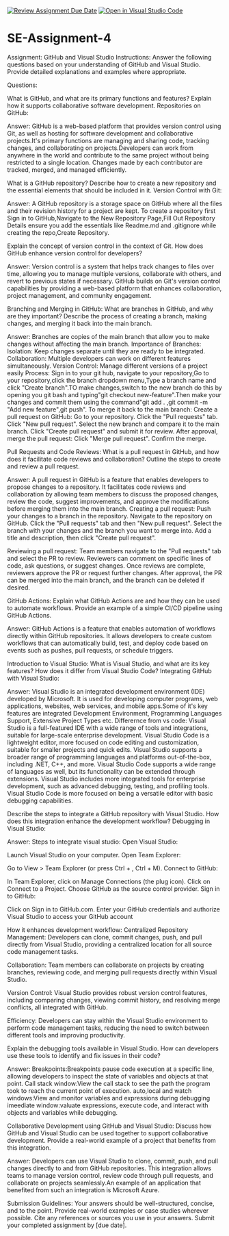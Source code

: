 [![Review Assignment Due Date](https://classroom.github.com/assets/deadline-readme-button-22041afd0340ce965d47ae6ef1cefeee28c7c493a6346c4f15d667ab976d596c.svg)](https://classroom.github.com/a/GvXCZgfk)
[![Open in Visual Studio Code](https://classroom.github.com/assets/open-in-vscode-2e0aaae1b6195c2367325f4f02e2d04e9abb55f0b24a779b69b11b9e10269abc.svg)](https://classroom.github.com/online_ide?assignment_repo_id=15272972&assignment_repo_type=AssignmentRepo)
# SE-Assignment-4
Assignment: GitHub and Visual Studio
Instructions:
Answer the following questions based on your understanding of GitHub and Visual Studio. Provide detailed explanations and examples where appropriate.

Questions:

What is GitHub, and what are its primary functions and features? Explain how it supports collaborative software development.
Repositories on GitHub:

Answer:
GitHub is a web-based platform that provides version control using Git, as well as hosting for software development and collaborative projects.It's primary functions are managing and sharing code, tracking changes, and collaborating on projects.Developers can work from anywhere in the world and contribute to the same project without being restricted to a single location. Changes made by each contributor are tracked, merged, and managed efficiently.


What is a GitHub repository? Describe how to create a new repository and the essential elements that should be included in it.
Version Control with Git:

Answer:
A GitHub repository is a storage space on GitHub where all the files and their revision history for a project are kept. 
To create a repository first Sign in to GitHub,Navigate to the New Repository Page,Fill Out Repository Details ensure you add the essentials like Readme.md and .gitignore while creating the repo,Create Repository.

Explain the concept of version control in the context of Git. How does GitHub enhance version control for developers?

Answer:
Version control is a system that helps track changes to files over time, allowing you to manage multiple versions, collaborate with others, and revert to previous states if necessary. GitHub builds on Git's version control capabilities by providing a web-based platform that enhances collaboration, project management, and community engagement.

Branching and Merging in GitHub:
What are branches in GitHub, and why are they important? Describe the process of creating a branch, making changes, and merging it back into the main branch.

Answer:
Branches are copies of the main branch that allow you to make changes without affecting the main branch.
Importance of Branches:
Isolation: Keep changes separate until they are ready to be integrated.
Collaboration: Multiple developers can work on different features simultaneously.
Version Control: Manage different versions of a project easily
Process:
Sign in to your git hub, navigate to your repository,Go to your repository,click the branch dropdown menu,Type a branch name and click "Create branch".TO make changes,switch to the new branch do this by opening you git bash and typing"git checkout new-feature".Then make your changes and commit them using the command"git add . ,git commit -m "Add new feature",git push". To merge it back to the main branch: Create a pull request on GitHub:
Go to your repository.
Click the "Pull requests" tab.
Click "New pull request".
Select the new branch and compare it to the main branch.
Click "Create pull request" and submit it for review.
After approval, merge the pull request:
Click "Merge pull request".
Confirm the merge.


Pull Requests and Code Reviews:
What is a pull request in GitHub, and how does it facilitate code reviews and collaboration? Outline the steps to create and review a pull request.

Answer:
A pull request in GitHub is a feature that enables developers to propose changes to a repository. It facilitates code reviews and collaboration by allowing team members to discuss the proposed changes, review the code, suggest improvements, and approve the modifications before merging them into the main branch. 
Creating a pull request:
Push your changes to a branch in the repository.
Navigate to the repository on GitHub.
Click the "Pull requests" tab and then "New pull request".
Select the branch with your changes and the branch you want to merge into.
Add a title and description, then click "Create pull request".

Reviewing a pull request:
Team members navigate to the "Pull requests" tab and select the PR to review.
Reviewers can comment on specific lines of code, ask questions, or suggest changes.
Once reviews are complete, reviewers approve the PR or request further changes.
After approval, the PR can be merged into the main branch, and the branch can be deleted if desired.

GitHub Actions:
Explain what GitHub Actions are and how they can be used to automate workflows. Provide an example of a simple CI/CD pipeline using GitHub Actions.

Answer:
GitHub Actions is a feature that enables automation of workflows directly within GitHub repositories. It allows developers to create custom workflows that can automatically build, test, and deploy code based on events such as pushes, pull requests, or schedule triggers.


Introduction to Visual Studio:
What is Visual Studio, and what are its key features? How does it differ from Visual Studio Code?
Integrating GitHub with Visual Studio:

Answer:
Visual Studio is an integrated development environment (IDE) developed by Microsoft. It is used for developing computer programs, web applications, websites, web services, and mobile apps.Some of it's key features are integrated Development Environment, Programming Languages Support, Extensive Project Types etc.
Differernce from vs code:
Visual Studio is a full-featured IDE with a wide range of tools and integrations, suitable for large-scale enterprise development. Visual Studio Code is a lightweight editor, more focused on code editing and customization, suitable for smaller projects and quick edits.
Visual Studio supports a broader range of programming languages and platforms out-of-the-box, including .NET, C++, and more. Visual Studio Code supports a wide range of languages as well, but its functionality can be extended through extensions.
Visual Studio includes more integrated tools for enterprise development, such as advanced debugging, testing, and profiling tools. Visual Studio Code is more focused on being a versatile editor with basic debugging capabilities.

Describe the steps to integrate a GitHub repository with Visual Studio. How does this integration enhance the development workflow?
Debugging in Visual Studio:

Answer:
Steps to integrate visual studio:
Open Visual Studio:

Launch Visual Studio on your computer.
Open Team Explorer:

Go to View > Team Explorer (or press Ctrl + \, Ctrl + M).
Connect to GitHub:

In Team Explorer, click on Manage Connections (the plug icon).
Click on Connect to a Project.
Choose GitHub as the source control provider.
Sign in to GitHub:

Click on Sign in to GitHub.com.
Enter your GitHub credentials and authorize Visual Studio to access your GitHub account

How it enhances development workflow:
Centralized Repository Management: Developers can clone, commit changes, push, and pull directly from Visual Studio, providing a centralized location for all source code management tasks.

Collaboration: Team members can collaborate on projects by creating branches, reviewing code, and merging pull requests directly within Visual Studio.

Version Control: Visual Studio provides robust version control features, including comparing changes, viewing commit history, and resolving merge conflicts, all integrated with GitHub.

Efficiency: Developers can stay within the Visual Studio environment to perform code management tasks, reducing the need to switch between different tools and improving productivity.



Explain the debugging tools available in Visual Studio. How can developers use these tools to identify and fix issues in their code?

Answer:
Breakpoints:Breakpoints pause code execution at a specific line, allowing developers to inspect the state of variables and objects at that point.
Call stack window:View the call stack to see the path the program took to reach the current point of execution.
auto,local and watch windows:View and monitor variables and expressions during debugging
imeediate window:valuate expressions, execute code, and interact with objects and variables while debugging.

Collaborative Development using GitHub and Visual Studio:
Discuss how GitHub and Visual Studio can be used together to support collaborative development. Provide a real-world example of a project that benefits from this integration.

Answer:
 Developers can use Visual Studio to clone, commit, push, and pull changes directly to and from GitHub repositories. This integration allows teams to manage version control, review code through pull requests, and collaborate on projects seamlessly.An example of an application that benefited from such an integration is Microsoft Azure.

Submission Guidelines:
Your answers should be well-structured, concise, and to the point.
Provide real-world examples or case studies wherever possible.
Cite any references or sources you use in your answers.
Submit your completed assignment by [due date].
